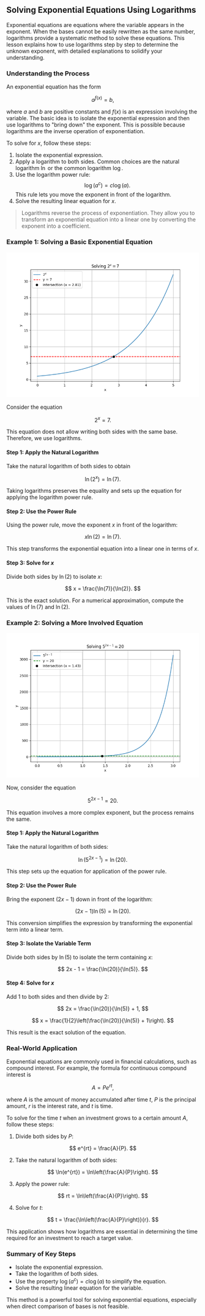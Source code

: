 ## Solving Exponential Equations Using Logarithms

Exponential equations are equations where the variable appears in the exponent. When the bases cannot be easily rewritten as the same number, logarithms provide a systematic method to solve these equations. This lesson explains how to use logarithms step by step to determine the unknown exponent, with detailed explanations to solidify your understanding.

### Understanding the Process

An exponential equation has the form

$$
a^{f(x)} = b,
$$

where $a$ and $b$ are positive constants and $f(x)$ is an expression involving the variable. The basic idea is to isolate the exponential expression and then use logarithms to "bring down" the exponent. This is possible because logarithms are the inverse operation of exponentiation.

To solve for $x$, follow these steps:

1. Isolate the exponential expression.
2. Apply a logarithm to both sides. Common choices are the natural logarithm $\ln$ or the common logarithm $\log$.
3. Use the logarithm power rule: $$\log(a^c) = c\log(a).$$ This rule lets you move the exponent in front of the logarithm.
4. Solve the resulting linear equation for $x$.

> Logarithms reverse the process of exponentiation. They allow you to transform an exponential equation into a linear one by converting the exponent into a coefficient.

### Example 1: Solving a Basic Exponential Equation

![Plot of $2^x$ and $y=7$ showing their intersection.](images/plot_1_06-04-lesson-solving-exponential-equations-using-logarithms.md.png)

Consider the equation

$$
2^x = 7.
$$

This equation does not allow writing both sides with the same base. Therefore, we use logarithms.

#### Step 1: Apply the Natural Logarithm

Take the natural logarithm of both sides to obtain

$$
\ln(2^x) = \ln(7).
$$

Taking logarithms preserves the equality and sets up the equation for applying the logarithm power rule.

#### Step 2: Use the Power Rule

Using the power rule, move the exponent $x$ in front of the logarithm:

$$
x\ln(2) = \ln(7).
$$

This step transforms the exponential equation into a linear one in terms of $x$.

#### Step 3: Solve for $x$

Divide both sides by $\ln(2)$ to isolate $x$:

$$
x = \frac{\ln(7)}{\ln(2)}.
$$

This is the exact solution. For a numerical approximation, compute the values of $\ln(7)$ and $\ln(2)$.

### Example 2: Solving a More Involved Equation

![Plot of $5^{2x-1}$ and $y=20$, highlighting their intersection point.](images/plot_2_06-04-lesson-solving-exponential-equations-using-logarithms.md.png)

Now, consider the equation

$$
5^{2x-1} = 20.
$$

This equation involves a more complex exponent, but the process remains the same.

#### Step 1: Apply the Natural Logarithm

Take the natural logarithm of both sides:

$$
\ln(5^{2x-1}) = \ln(20).
$$

This step sets up the equation for application of the power rule.

#### Step 2: Use the Power Rule

Bring the exponent $(2x-1)$ down in front of the logarithm:

$$
(2x-1)\ln(5) = \ln(20).
$$

This conversion simplifies the expression by transforming the exponential term into a linear term.

#### Step 3: Isolate the Variable Term

Divide both sides by $\ln(5)$ to isolate the term containing $x$:

$$
2x - 1 = \frac{\ln(20)}{\ln(5)}.
$$

#### Step 4: Solve for $x$

Add $1$ to both sides and then divide by $2$:

$$
2x = \frac{\ln(20)}{\ln(5)} + 1,
$$

$$
x = \frac{1}{2}\left(\frac{\ln(20)}{\ln(5)} + 1\right).
$$

This result is the exact solution of the equation.

### Real-World Application

Exponential equations are commonly used in financial calculations, such as compound interest. For example, the formula for continuous compound interest is

$$
A = Pe^{rt},
$$

where $A$ is the amount of money accumulated after time $t$, $P$ is the principal amount, $r$ is the interest rate, and $t$ is time.

To solve for the time $t$ when an investment grows to a certain amount $A$, follow these steps:

1. Divide both sides by $P$:

$$
e^{rt} = \frac{A}{P}.
$$

2. Take the natural logarithm of both sides:

$$
\ln(e^{rt}) = \ln\left(\frac{A}{P}\right).
$$

3. Apply the power rule:

$$
rt = \ln\left(\frac{A}{P}\right).
$$

4. Solve for $t$:

$$
t = \frac{\ln\left(\frac{A}{P}\right)}{r}.
$$

This application shows how logarithms are essential in determining the time required for an investment to reach a target value.

### Summary of Key Steps

- Isolate the exponential expression.
- Take the logarithm of both sides.
- Use the property $\log(a^c) = c\log(a)$ to simplify the equation.
- Solve the resulting linear equation for the variable.

This method is a powerful tool for solving exponential equations, especially when direct comparison of bases is not feasible.